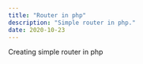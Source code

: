 ```yaml
---
title: "Router in php"
description: "Simple router in php."
date: 2020-10-23
---
```

Creating simple router in php
